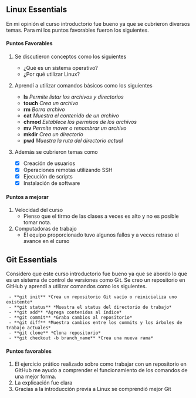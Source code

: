 ## Linux Essentials
   En mi opinión el curso introductorio fue bueno ya que se cubrieron diversos temas.
   Para mi los puntos favorables fueron los siguientes.
#### **Puntos Favorables**
 1. Se discutieron conceptos como los siguientes
      - ¿Qué es un sistema operativo?
      - ¿Por qué utilizar Linux?

 2. Aprendí a utilizar comandos básicos como los siguientes
      - **ls** *Permite listar los archivos y directorios*
      - **touch** *Crea un archivo*
      - **rm** *Borra archivo*
      - **cat** *Muestra el contenido de un archivo*
      - **chmod** *Establece los permisos de los archivos*
      - **mv** *Permite mover o renombrar un archivo*
      - **mkdir** *Crea un directorio*
      - **pwd** *Muestra la ruta del directorio actual*
 3. Además se cubrieron temas como
     - [x] Creación de usuarios
     - [x] Operaciones remotas utilizando SSH
     - [x] Ejecución de scripts 
     - [x] Instalación de software

#### **Puntos a mejorar**
 1. Velocidad del curso
      - Pienso que el tirmo de las clases a veces es alto y no es posible tomar nota.
 2. Computadoras de trabajo
      - El equipo proporcionado tuvo algunos fallos y a veces retraso el avance en el curso

## Git Essentials
Considero que este curso introductorio fue bueno ya que se abordo lo que es un sistema de control de versiones como Git.
Se creo un repositorio en GitHub y aprendí a utilizar comandos como los siguientes.

     - **git init** *Crea un repositorio Git vacío o reinicializa uno existente*
     - **git status** *Muestra el status del directorio de trabajo*
     - **git add** *Agrega contenidos al índice*
     - **git commit** *Graba cambios al repositorio*
     - **git diff** *Muestra cambios entre los commits y los árboles de trabajo actuales*
     - **git clone** *Clona repositorio*
     - **git checkout -b branch_name** *Crea una nueva rama*

#### **Puntos favorables** 
 1. El ejercicio prático realizado sobre como trabajar con un repositorio en GitHub me ayudo a comprender el funcionamiento de los comandos de una mejor forma.
 2. La explicación fue clara
 3. Gracias a la introducción previa a Linux se comprendió mejor Git


